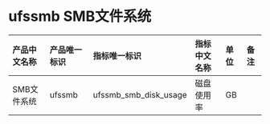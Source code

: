 # ufssmb SMB文件系统

|产品中文名称|产品唯一标识|指标唯一标识|指标中文名称|单位|备注|
|:----|:----|:----|:----|:----|:----|
|SMB文件系统|ufssmb|ufssmb_smb_disk_usage|磁盘使用率|GB| |
